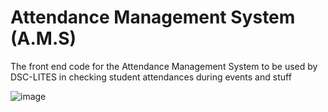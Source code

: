 # Attendance Management System (A.M.S)
The front end code for the Attendance Management System to be used by DSC-LITES in checking student attendances during events and stuff

![image](https://github.com/user-attachments/assets/d76668f6-e4c7-4ec3-936a-f6b46572f3ff)


